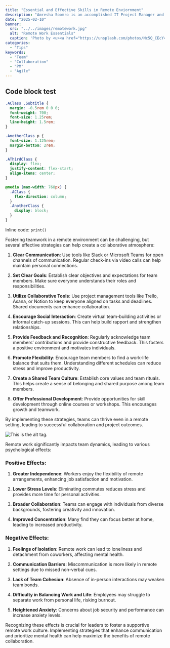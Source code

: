 ```yaml
---
title: "Essential and Effective Skills in Remote Enviornment"
description: "Amresha Soomro is an accomplished IT Project Manager and Cheif Data Officer, leading high-performance teams to sustain business goals"
date: "2025-02-10"
banner:
  src: "../../images/remotework.jpg"
  alt: "Remote Work Essentials"
  caption: 'Photo by <u><a href="https://unsplash.com/photos/Nc5Q_CEcY44">Florian Olivo</a></u>'
categories:
  - "Tips"
keywords:
  - "Team"
  - "Collaboration"
  - "PM"
  - "Agile"
---
```


## Code block test

```css
.AClass .Subtitle {
  margin: -0.5rem 0 0 0;
  font-weight: 700;
  font-size: 1.25rem;
  line-height: 1.5rem;
}

.AnotherClass p {
  font-size: 1.125rem;
  margin-bottom: 2rem;
}

.AThirdClass {
  display: flex;
  justify-content: flex-start;
  align-items: center;
}

@media (max-width: 768px) {
  .AClass {
    flex-direction: column;
  }
  .AnotherClass {
    display: block;
  }
}
```

Inline code: `print()`

Fostering teamwork in a remote environment can be challenging, but several effective strategies can help create a collaborative atmosphere:

1. **Clear Communication**: Use tools like Slack or Microsoft Teams for open channels of communication. Regular check-ins via video calls can help maintain personal connections.

2. **Set Clear Goals**: Establish clear objectives and expectations for team members. Make sure everyone understands their roles and responsibilities.

3. **Utilize Collaborative Tools**: Use project management tools like Trello, Asana, or Notion to keep everyone aligned on tasks and deadlines. Shared documents can enhance collaboration.

4. **Encourage Social Interaction**: Create virtual team-building activities or informal catch-up sessions. This can help build rapport and strengthen relationships.

5. **Provide Feedback and Recognition**: Regularly acknowledge team members’ contributions and provide constructive feedback. This fosters a positive environment and motivates individuals.

6. **Promote Flexibility**: Encourage team members to find a work-life balance that suits them. Understanding different schedules can reduce stress and improve productivity.

7. **Create a Shared Team Culture**: Establish core values and team rituals. This helps create a sense of belonging and shared purpose among team members.

8. **Offer Professional Development**: Provide opportunities for skill development through online courses or workshops. This encourages growth and teamwork.

By implementing these strategies, teams can thrive even in a remote setting, leading to successful collaboration and project outcomes.


![This is the alt tag.](../../images/kelly-sikkema-Hl3LUdyKRic-unsplash.jpg "This is a markdown [caption](https://konstantin.digital).")

Remote work significantly impacts team dynamics, leading to various psychological effects:

### Positive Effects:

1. **Greater Independence**: Workers enjoy the flexibility of remote arrangements, enhancing job satisfaction and motivation.

2. **Lower Stress Levels**: Eliminating commutes reduces stress and provides more time for personal activities.

3. **Broader Collaboration**: Teams can engage with individuals from diverse backgrounds, fostering creativity and innovation.

4. **Improved Concentration**: Many find they can focus better at home, leading to increased productivity.

### Negative Effects:

1. **Feelings of Isolation**: Remote work can lead to loneliness and detachment from coworkers, affecting mental health.

2. **Communication Barriers**: Miscommunication is more likely in remote settings due to missed non-verbal cues.

3. **Lack of Team Cohesion**: Absence of in-person interactions may weaken team bonds.

4. **Difficulty in Balancing Work and Life**: Employees may struggle to separate work from personal life, risking burnout.

5. **Heightened Anxiety**: Concerns about job security and performance can increase anxiety levels.


Recognizing these effects is crucial for leaders to foster a supportive remote work culture. Implementing strategies that enhance communication and prioritize mental health can help maximize the benefits of remote collaboration.
